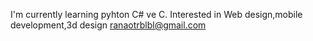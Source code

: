 I'm currently learning pyhton C# ve C.
Interested in Web design,mobile development,3d design
ranaotrblbl@gmail.com
